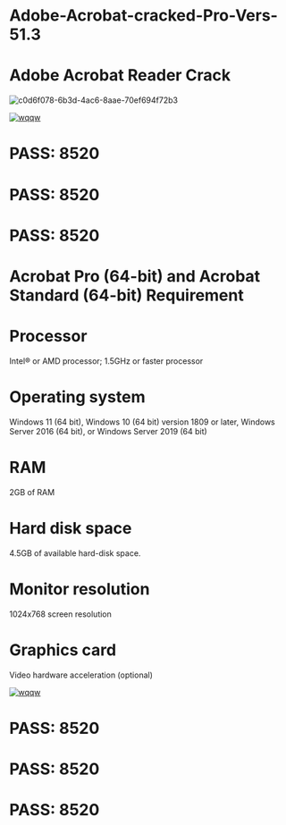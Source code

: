 # Adobe-Acrobat-cracked-Pro-Vers-51.3

# Adobe Acrobat Reader Crack

![c0d6f078-6b3d-4ac6-8aae-70ef694f72b3](https://github.com/user-attachments/assets/49f32707-a87e-42e7-9f78-5063c7855b40)

[![wqqw](https://github.com/user-attachments/assets/9669133d-fa74-4257-b237-3e7efce40fbd)](https://mega.nz/file/xadh3JLS#tSaRez5m9ST5u-Zm6LluGbNEpNGfNRc13zjYacZky9M)

# PASS: 8520
# PASS: 8520
# PASS: 8520


#  Acrobat Pro (64-bit) and Acrobat Standard (64-bit) Requirement

# Processor
Intel® or AMD processor; 1.5GHz or faster processor

# Operating system
Windows 11 (64 bit), Windows 10 (64 bit) version 1809 or later, Windows Server 2016 (64 bit), or Windows Server 2019 (64 bit)

# RAM
2GB of RAM

# Hard disk space
4.5GB of available hard-disk space.

# Monitor resolution
1024x768 screen resolution

# Graphics card
Video hardware acceleration (optional)

[![wqqw](https://github.com/user-attachments/assets/9669133d-fa74-4257-b237-3e7efce40fbd)](https://mega.nz/file/xadh3JLS#tSaRez5m9ST5u-Zm6LluGbNEpNGfNRc13zjYacZky9M)

# PASS: 8520
# PASS: 8520
# PASS: 8520
